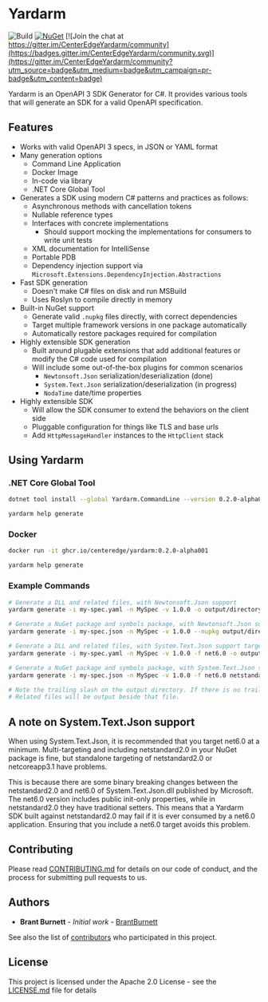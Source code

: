 # Yardarm

![Build](https://github.com/CenterEdge/Yardarm/workflows/Build/badge.svg?branch=main&event=push)
[![NuGet](https://img.shields.io/nuget/dt/Yardarm?label=NuGet&logo=NuGet)](https://www.nuget.org/packages/Yardarm)
[![Join the chat at https://gitter.im/CenterEdgeYardarm/community](https://badges.gitter.im/CenterEdgeYardarm/community.svg)](https://gitter.im/CenterEdgeYardarm/community?utm_source=badge&utm_medium=badge&utm_campaign=pr-badge&utm_content=badge)

Yardarm is an OpenAPI 3 SDK Generator for C#. It provides various tools that will generate an SDK for a valid OpenAPI specification.

## Features

- Works with valid OpenAPI 3 specs, in JSON or YAML format
- Many generation options
  - Command Line Application
  - Docker Image
  - In-code via library
  - .NET Core Global Tool
- Generates a SDK using modern C# patterns and practices as follows:
  - Asynchronous methods with cancellation tokens
  - Nullable reference types
  - Interfaces with concrete implementations
    - Should support mocking the implementations for consumers to write unit tests
  - XML documentation for IntelliSense
  - Portable PDB
  - Dependency injection support via `Microsoft.Extensions.DependencyInjection.Abstractions`
- Fast SDK generation
  - Doesn't make C# files on disk and run MSBuild
  - Uses Roslyn to compile directly in memory
- Built-in NuGet support
  - Generate valid `.nupkg` files directly, with correct dependencies
  - Target multiple framework versions in one package automatically
  - Automatically restore packages required for compilation
- Highly extensible SDK generation
  - Built around plugable extensions that add additional features or modify the C# code used for compilation
  - Will include some out-of-the-box plugins for common scenarios
    - `Newtonsoft.Json` serialization/deserialization (done)
    - `System.Text.Json` serialization/deserialization (in progress)
    - `NodaTime` date/time properties
- Highly extensible SDK
  - Will allow the SDK consumer to extend the behaviors on the client side
  - Pluggable configuration for things like TLS and base urls
  - Add `HttpMessageHandler` instances to the `HttpClient` stack

## Using Yardarm

### .NET Core Global Tool

```sh
dotnet tool install --global Yardarm.CommandLine --version 0.2.0-alpha001

yardarm help generate
```

### Docker

```sh
docker run -it ghcr.io/centeredge/yardarm:0.2.0-alpha001

yardarm help generate
```

### Example Commands

```sh
# Generate a DLL and related files, with Newtonsoft.Json support
yardarm generate -i my-spec.yaml -n MySpec -v 1.0.0 -o output/directory/ -x Yardarm.NewtonsoftJson

# Generate a NuGet package and symbols package, with Newtonsoft.Json support
yardarm generate -i my-spec.json -n MySpec -v 1.0.0 --nupkg output/directory/ -x Yardarm.NewtonsoftJson

# Generate a DLL and related files, with System.Text.Json support targeting net6.0
yardarm generate -i my-spec.yaml -n MySpec -v 1.0.0 -f net6.0 -o output/directory/ -x Yardarm.SystemTextJson

# Generate a NuGet package and symbols package, with System.Text.Json support targeting net6.0 and netstandard2.0
yardarm generate -i my-spec.json -n MySpec -v 1.0.0 -f net6.0 netstandard2.0 --nupkg output/directory/ -x Yardarm.SystemTextJson

# Note the trailing slash on the output directory. If there is no trailing slash, it is assumed to be a DLL or nupkg file name.
# Related files will be output beside that file.
```

## A note on System.Text.Json support

When using System.Text.Json, it is recommended that you target net6.0 at a minimum. Multi-targeting and including
netstandard2.0 in your NuGet package is fine, but standalone targeting of netstandard2.0 or netcoreapp3.1 have problems.

This is because there are some binary breaking changes between the netstandard2.0 and net6.0 of System.Text.Json.dll
published by Microsoft. The net6.0 version includes public init-only properties, while in netstandard2.0 they have
traditional setters. This means that a Yardarm SDK built against netstandard2.0 may fail if it is ever consumed by a
net6.0 application. Ensuring that you include a net6.0 target avoids this problem.

## Contributing

Please read [CONTRIBUTING.md](CONTRIBUTING.md) for details on our code of conduct, and the process for submitting pull requests to us.

## Authors

* **Brant Burnett** - *Initial work* - [BrantBurnett](https://github.com/brantburnett)

See also the list of [contributors](https://github.com/CenterEdge/Yardarm/graphs/contributors) who participated in this project.

## License

This project is licensed under the Apache 2.0 License - see the [LICENSE.md](LICENSE.md) file for details
